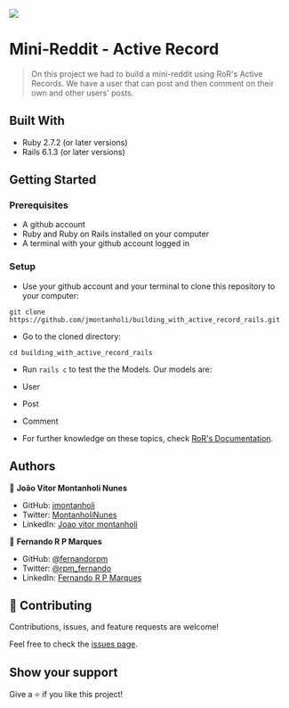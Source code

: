 ![](https://img.shields.io/badge/Microverse-blueviolet)

# Mini-Reddit - Active Record

> On this project we had to build a mini-reddit using RoR's Active Records. We have a user that can post and then comment on their own and other users' posts.


## Built With

- Ruby 2.7.2 (or later versions)
- Rails 6.1.3 (or later versions)


## Getting Started

### Prerequisites

- A github account
- Ruby and Ruby on Rails installed on your computer
- A terminal with your github account logged in


### Setup

- Use your github account and your terminal to clone this repository to your computer:

`git clone https://github.com/jmontanholi/building_with_active_record_rails.git`

- Go to the cloned directory:

`cd building_with_active_record_rails`

- Run `rails c` to test the the Models. Our models are: 
- User
- Post
- Comment

- For further knowledge on these topics, check [RoR's Documentation](https://guides.rubyonrails.org/getting_started.html).



## Authors

👤 **João Vítor Montanholi Nunes** 

- GitHub: [jmontanholi](https://github.com/jmontanholi) 
- Twitter: [MontanholiNunes](https://twitter.com/MontanholiNunes) 
- LinkedIn: [Joao vitor montanholi](https://www.linkedin.com/in/joaovitormontanholi/) 

👤 **Fernando R P Marques**

- GitHub: [@fernandorpm](https://github.com/fernandorpm)
- Twitter: [@rpm_fernando](https://twitter.com/rpm_fernando)
- LinkedIn: [Fernando R P Marques](https://linkedin.com/fernandorpm)

## 🤝 Contributing

Contributions, issues, and feature requests are welcome!

Feel free to check the [issues page](../../issues/).

## Show your support

Give a ⭐️ if you like this project!
